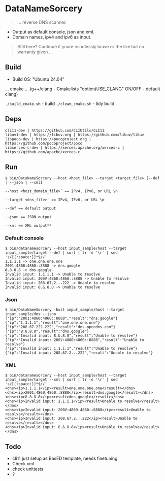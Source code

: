 # DataNameSorcery

> ... reverse DNS scanner.

- Output as default console, json and xml. 
- Domain names, ipv4 and ipv6 as input.

> Still here? Continue if youre mindlessly brave or the like but no warranty given ...


## Build

- Build OS: "Ubuntu 24.04"

... cmake ...
(g++/clang - Cmakelists "option(USE_CLANG" ON/OFF - default clang)

`./build_cmake.sh` - build
`./clean_cmake.sh` - tidy build


## Deps
```
cli11-dev | https://github.com/CLIUtils/CLI11
libuv1-dev | https://libuv.org | https://github.com/libuv/libuv
libpoco-dev | https://pocoproject.org | https://github.com/pocoproject/poco
libxerces-c-dev | https://xerces.apache.org/xerces-c | https://github.com/apache/xerces-c
```

## Run
```
$ bin/DataNameSorcery --host <host_file> --target <target_file> [--def | --json | --xml]

--host <host_domain_file>` == IPv4, IPv6, or URL \n

--target <dns_file>` == IPv4, IPv6, or URL \n

--def == default output

--json == JSON output 

--xml == XML output**
```


### Default console
```
$ bin/datanamesorcery --host input_sample/host --target input_sample/target --def | sort | tr -d '\r' | sed 's/[[:space:]]*$//'
1.1.1.1 -> one.one.one.one
2001:4860:4860::8888 -> dns.google
8.8.8.8 -> dns.google
Invalid input: 1.1.i.1 -> Unable to resolve
Invalid input: 200V:4860:4860::8888 -> Unable to resolve
Invalid input: 208.67.2...222 -> Unable to resolve
Invalid input: 8.&.8.8 -> Unable to resolve

```


### Json
```
$ bin/DataNameSorcery -host input_sample/host --target input_sample/dns --json
{"ip":"2001:4860:4860::8888","result":"dns.google"}
{"ip":"1.1.1.1","result":"one.one.one.one"}
{"ip":"208.67.222.222","result":"dns.opendns.com"}
{"ip":"8.8.8.8","result":"dns.google"}
{"ip":"Invalid input: 8.&.8.8","result":"Unable to resolve"}
{"ip":"Invalid input: 200V:4860:4860::8888","result":"Unable to resolve"}
{"ip":"Invalid input: 1.1.i.1","result":"Unable to resolve"}
{"ip":"Invalid input: 208.67.2...222","result":"Unable to resolve"}
```


### XML
```
$ bin/datanamesorcery --host input_sample/host --target input_sample/target --xml | sort | tr -d '\r' | sed 's/[[:space:]]*$//'
<dns><ip>1.1.1.1</ip><result>one.one.one.one</result></dns>
<dns><ip>2001:4860:4860::8888</ip><result>dns.google</result></dns>
<dns><ip>8.8.8.8</ip><result>dns.google</result></dns>
<dns><ip>Invalid input: 1.1.i.1</ip><result>Unable to resolve</result></dns>
<dns><ip>Invalid input: 200V:4860:4860::8888</ip><result>Unable to resolve</result></dns>
<dns><ip>Invalid input: 208.67.2...222</ip><result>Unable to resolve</result></dns>
<dns><ip>Invalid input: 8.&.8.8</ip><result>Unable to resolve</result></dns>
```


## Todo

- cli11 just setup as BasED template, needs finetuning.
- Check xml
- check unittests
- ?